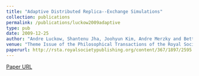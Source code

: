 ```yaml
---
title: "Adaptive Distributed Replica--Exchange Simulations"
collection: publications
permalink: /publications/luckow2009adaptive
type: pub
date: 2009-12-25
author: "Andre Luckow, Shantenu Jha, Joohyun Kim, Andre Merzky and Bettina Schnor"
venue: "Theme Issue of the Philosophical Transactions of the Royal Society A: Crossing Boundaries: Computational Science, E-Science and Global E-Infrastructure Proceedings of the UK e-Science All Hands Meeting"
paperurl: http://rsta.royalsocietypublishing.org/content/367/1897/2595.full.pdf
---
```

[Paper URL](http://rsta.royalsocietypublishing.org/content/367/1897/2595.full.pdf)
